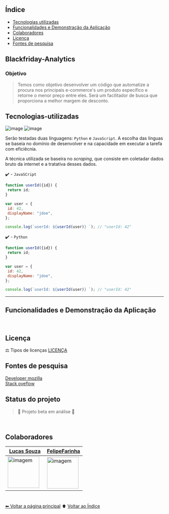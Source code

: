 ## Índice 

* [Tecnologias utilizadas](#tecnologias-utilizadas)
* [Funcionalidades e Demonstração da Aplicação](#funcionalidades-e-demonstração-da-aplicação)
* [Colaboradores](#colaboradores)
* [Licença](#licença)
* [Fontes de pesquisa](#fontes-de-pesquisa)


## Blackfriday-Analytics

### Objetivo

> Temos como objetivo desenvolver um código que automatize a procura nos principais e-commerce's um produto específico e retorne o menor preço entre eles.
> Será um facilitador de busca que proporciona a melhor margem de desconto.

## Tecnologias-utilizadas

![image](https://img.shields.io/badge/Python-FFD43B?style=for-the-badge&logo=python&logoColor=blue)
![image](https://img.shields.io/badge/JavaScript-323330?style=for-the-badge&logo=javascript&logoColor=F7DF1E)

Serão testadas duas línguagens: ``Python`` e ``JavaScript``. A escolha das línguas se baseia no domínio de desenvolver e na capacidade em executar a tarefa com eficiêcnia.

A técnica utilizada se baseira no *scraping*, que consiste em coletadar dados bruto da internet e a tratativa desses dados.


>   <!-- [link](link.md) e *itálico* -->
<!-- <div align="center">
  <img height="160em" src="https://github-readme-stats.vercel.app/api/top-langs/?username=FelipeFarinha/Farinhoso&layout=compact&langs_count=7&theme=github_dark"/>
</div> -->


✔️ - ``JavaSCript``


 ```js
 function userId({id}) {
  return id;
}

var user = {
  id: 42,
  displayName: "jdoe",
};

console.log(`userId: ${userId(user)} `); // "userId: 42"

```

✔️ - ``Python``


 ```js
 function userId({id}) {
  return id;
}

var user = {
  id: 42,
  displayName: "jdoe",
};

console.log(`userId: ${userId(user)} `); // "userId: 42"

```
---
## Funcionalidades e Demonstração da Aplicação
<br>

## Licença

⚖ Tipos de licenças [LICENÇA](LICENSE.md) 
<br>

## Fontes de pesquisa

[Developer mozilla](https://developer.mozilla.org/pt-BR/docs/Web/CSS)<br>
[Stack oveflow](https://pt.stackoverflow.com/)

## Status do projeto

> :construction: Projeto beta em análise :construction:

<br>

## Colaboradores

[Lucas Souza](https://github.com/O-DESERTOR-DA-MATRIX) |[FelipeFarinha](https://github.com/felipefarinha/) |
---|---
<img src="https://avatars.githubusercontent.com/u/51382097?v=4" width="100px;" alt="imagem"/>  | <img src="https://avatars.githubusercontent.com/u/61066061?v=4" width="100px;" alt="imagem"/>
#

[⬅ Voltar a página principal](https://github.com/felipefarinha) ⬆️ [Voltar ao Índice](#índice)
